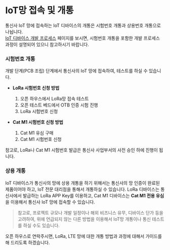 # IoT망 접속 및 개통 
통신사 IoT 망에 접속하는 IoT 디바이스의 개통은 시험번호 개통과 상용번호 개통으로 나뉩니다.  
[IoT 디바이스 개발 프로세스](IoTDevProcess.md) 페이지를 보시면, 시험번호 개통을 포함한 개발 프로세스 과정이 설명되어 있으니 참고하시기 바랍니다.

### 시험번호 개통
개발 단계(PCB 조립) 단계에서 통신사의 IoT 망에 접속하여, 테스트를 하실 수 있습니다.
   
* **LoRa 시험번호 신청 방법**
  1. 오픈 하우스에서 LoRa망 접속 테스트 
  2. 오픈 테스트 베드에서 OTB 인증 시험 진행
  3. LoRa 시험번호 신청
   
* **Cat M1 시험번호 신청 방법**
  1. Cat M1 유심 구매 
  2. Cat M1 시험번호 신청  
   
참고로, LoRa나 Cat M1 시험번호 발급은 통신사 사업부서의 사전 승인 하에 진행이 됩니다.  

### 상용 개통
IoT 디바이스가 통신사의 망에 상용 개통을 하기 위해서는 통신사의 망 인증이 완료된 제품이어야 하고, IoT 전문 대리점을 통해서 개통하실 수 있습니다.
LoRa 디바이스는 통신사에서 발급하는 LoRa APP Key를 이용하고, Cat M1 디바이스는 **Cat M1 전용 유심**을 이용해서 통신사 IoT 망에 접속할 수 있습니다.

>참고로, 프로젝트 규모나 개발 일정이나 해외 비즈니스 유무, 디바이스 단가 등을 고려하여, 위에 언급되지 않는 다른 방법을 이용해서 IoT망 개통이나 통신 테스트를 하실 수도 있습니다.  

오픈 하우스로 연락주시면, LoRa, LTE 망에 대한 개통 방법과 과정에 대해서 가이드를 해 드리도록 하겠습니다.

